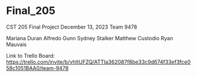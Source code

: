 # Final_205
CST 205 Final Project
December 13, 2023
Team 9478

Mariana Duran
Alfredo Gunn
Sydney Stalker
Matthew Custodio
Ryan Mauvais

Link to Trello Board:
https://trello.com/invite/b/vhltUFZQ/ATTIa362087f8be33c9d674f33ef3fce058c1051BAA0/team-9478
